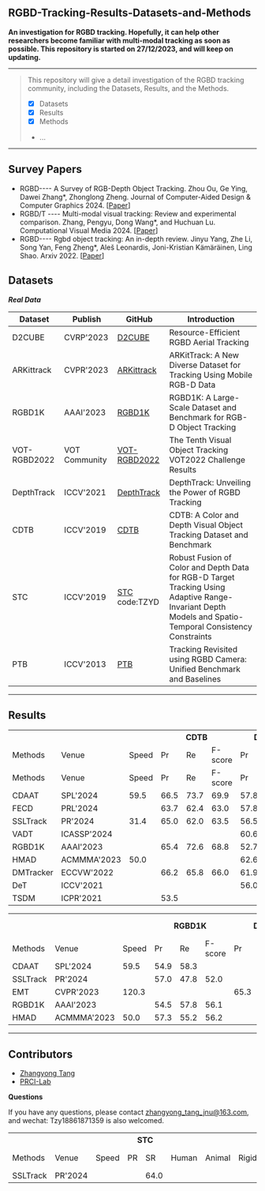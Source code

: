 ## RGBD-Tracking-Results-Datasets-and-Methods

**An investigation for RGBD tracking. 
Hopefully, it can help other researchers become familiar with multi-modal tracking as soon as possible.
This repository is started on 27/12/2023, and will keep on updating.**

-----
>This repository will give a detail investigation of the RGBD tracking community, including the Datasets, Results, and the Methods.
> 
>  - [x] Datasets
>  - [x] Results
>  - [x] Methods
>  -  ...
-----

## Survey Papers
* RGBD---- A Survey of RGB-Depth Object Tracking. Zhou Ou, Ge Ying, Dawei Zhang*, Zhonglong Zheng. Journal of Computer-Aided Design & Computer Graphics 2024. [[Paper](https://www.jcad.cn/en/article/doi/10.3724/SP.J.1089.null.2023-00537)]
* RGBD/T ---- Multi-modal visual tracking: Review and experimental comparison. Zhang, Pengyu, Dong Wang*, and Huchuan Lu. Computational Visual Media 2024. [[Paper](https://link.springer.com/article/10.1007/s41095-023-0345-5)]
* RGBD---- Rgbd object tracking: An in-depth review. Jinyu Yang, Zhe Li, Song Yan, Feng Zheng*, Aleš Leonardis, Joni-Kristian Kämäräinen, Ling Shao. Arxiv 2022. [[Paper](https://arxiv.org/abs/2203.14134)]

## Datasets
***Real Data***

| Dataset | Publish  | GitHub| Introduction|
|--|--|--| --|
| D2CUBE| CVRP'2023|[D2CUBE](https://github.com/yjybuaa/RGBDAerialTracking)|Resource-Efficient RGBD Aerial Tracking|
| ARKittrack| CVPR'2023 | [ARKittrack](https://github.com/lawrence-cj/ARKitTrack) |ARKitTrack: A New Diverse Dataset for Tracking Using Mobile RGB-D Data|
| RGBD1K | AAAI'2023 | [RGBD1K](https://github.com/xuefeng-zhu5/RGBD1K) |RGBD1K: A Large-Scale Dataset and Benchmark for RGB-D Object Tracking|
| VOT-RGBD2022 | VOT Community | [VOT-RGBD2022](https://www.votchallenge.net/vot2022/dataset.html) |The Tenth Visual Object Tracking VOT2022 Challenge Results|
| DepthTrack | ICCV'2021 | [DepthTrack](https://github.com/xiaozai/DeT) |DepthTrack: Unveiling the Power of RGBD Tracking|
| CDTB | ICCV'2019 | [CDTB](https://www.votchallenge.net/vot2019/dataset.html) |CDTB: A Color and Depth Visual Object Tracking Dataset and Benchmark|
| STC | ICCV'2019 | [STC](https://pan.baidu.com/s/1Y3z2JH-oR68-stWFVnHUVw) code:TZYD|Robust Fusion of Color and Depth Data for RGB-D Target Tracking Using Adaptive Range-Invariant Depth Models and Spatio-Temporal Consistency Constraints|
| PTB | ICCV'2013 | [PTB](https://tracking.cs.princeton.edu/index.html) |Tracking Revisited using RGBD Camera: Unified Benchmark and Baselines|

-----
## Results


<table>
    <tr> 
        <th colspan="1"></th> 
	<th colspan="1"></th> 
	<th colspan="1"></th> 
        <th colspan="3">CDTB</th> 
        <th colspan="3">DepthTrack</th> 
        <th colspan="3">VOT-RGBD2022</th>
    </tr>
    <tr>
    	<td> Methods</td>
    	<td>Venue</td>
	<td>Speed</td>
    	<td> Pr</td>
    	<td> Re</td>
    	<td> F-score</td>
   	<td> Pr</td>
    	<td> Re</td>
    	<td> F-score</td>
   	<td> Pr</td>
    	<td> Re</td>
    	<td> F-score</td>
    </tr>
    <tr>
    	<td> Methods</td>
    	<td>Venue</td>
	<td>Speed</td>
    	<td> Pr</td>
    	<td> Re</td>
    	<td> F-score</td>
   	<td> Pr</td>
    	<td> Re</td>
    	<td> F-score</td>
   	<td> A</td>
    	<td> R</td>
    	<td> EAO</td>
    </tr>
    <tr>
    	<td> CDAAT</td>
    	<td>SPL'2024</td>
	<td>59.5</td>
    	<td> 66.5</td>
    	<td> 73.7</td>
    	<td> 69.9</td>
   	<td> 57.8</td>
    	<td> 60.3</td>
    	<td> 59.0</td>
   	<td> </td>
    	<td> </td>
    	<td> </td>
    </tr>
    <tr>
    	<td> FECD</td>
    	<td>PRL'2024</td>
	<td></td>
    	<td> 63.7</td>
    	<td> 62.4</td>
    	<td> 63.0</td>
   	<td> 57.8</td>
    	<td> 60.3</td>
    	<td> 59.0</td>
   	<td> </td>
    	<td> </td>
    	<td> </td>
    </tr>
    <tr>
    	<td> SSLTrack</td>
    	<td>PR'2024</td>
	<td>31.4</td>
    	<td> 65.0</td>
    	<td> 62.0</td>
    	<td> 63.5</td>
   	<td> 56.5</td>
    	<td> 49.1</td>
    	<td> 52.5</td>
   	<td> </td>
    	<td> </td>
    	<td> </td>
    </tr>
    <tr>
    	<td> VADT</td>
    	<td>ICASSP'2024</td>
	<td></td>
    	<td> </td>
    	<td> </td>
    	<td> </td>
   	<td> 60.6</td>
    	<td> 60.3</td>
    	<td> 61.0</td>
   	<td> 81.6</td>
    	<td> 87.3</td>
    	<td> 72.1</td>
    </tr>
    <tr>
    	<td> RGBD1K</td>
    	<td>AAAI'2023</td>
	<td></td>
    	<td> 65.4</td>
    	<td> 72.6</td>
    	<td> 68.8</td>
   	<td> 52.7</td>
    	<td> 54.9</td>
    	<td> 53.8</td>
   	<td> </td>
    	<td> </td>
    	<td> </td>
    </tr>
    <tr>
    	<td> HMAD</td>
    	<td>ACMMMA'2023</td>
	<td>50.0</td>
    	<td> </td>
    	<td> </td>
    	<td> </td>
   	<td> 62.6</td>
    	<td> 59.7</td>
    	<td> 61.1</td>
   	<td> </td>
    	<td> </td>
    	<td> </td>
    </tr>
    <tr>
    	<td> DMTracker</td>
    	<td>ECCVW'2022</td>
	<td></td>
    	<td> 66.2</td>
    	<td> 65.8</td>
    	<td> 66.0</td>
   	<td> 61.9</td>
    	<td> 59.7</td>
    	<td> 60.8</td>
   	<td> </td>
    	<td> </td>
    	<td> </td>
    </tr>
    <tr>
    	<td> DeT</td>
    	<td>ICCV'2021</td>
	<td></td>
    	<td> </td>
    	<td> </td>
    	<td> </td>
   	<td> 56.0</td>
    	<td> 50.6</td>
    	<td> 53.2</td>
   	<td> </td>
    	<td> </td>
    	<td> </td>
    </tr>
    <tr>
    	<td> TSDM</td>
    	<td>ICPR'2021</td>
	<td></td>
    	<td> 53.5</td>
    	<td> </td>
    	<td> </td>
   	<td> </td>
    	<td> </td>
    	<td> </td>
   	<td> </td>
    	<td> </td>
    	<td> </td>
    </tr>
	

<table>
    <tr> 
        <th colspan="1"></th> 
        <th colspan="1"></th> 
	<th colspan="1"></th> 
        <th colspan="3">RGBD1K</th> 
        <th colspan="3">D2CUBE</th> 
	<th colspan="3">VOT-RGBD2022</th>
    </tr>
    <tr>
    	<td> Methods</td>
    	<td>Venue</td>
	<td>Speed</td>
    	<td> Pr</td>
    	<td> Re</td>
    	<td> F-score</td>
   	<td> Pr</td>
    	<td> Re</td>
    	<td> F-score</td>
	<td> Pr</td>
    	<td> Re</td>
    	<td> F-score</td>
    </tr>
    <tr>
    	<td> CDAAT</td>
    	<td>SPL'2024</td>
	<td>59.5</td>
	<td> 54.9</td>
    	<td> 58.3</td>
    	<td> </td>
    	<td> </td>
   	<td> </td>
    	<td> </td>
	<td> </td>
   	<td> </td>
    	<td> </td>
    </tr>
    <tr>
    	<td> SSLTrack</td>
    	<td>PR'2024</td>
	<td></td>
	<td>57.0</td>
    	<td> 47.8</td>
    	<td> 52.0</td>
    	<td> </td>
   	<td> </td>
    	<td> </td>
	<td> </td>
   	<td> </td>
    	<td> </td>
    </tr>
    <tr>
    	<td> EMT</td>
    	<td>CVPR'2023</td>
	<td>120.3</td>
	<td></td>
    	<td> </td>
    	<td> </td>
    	<td> 65.3</td>
   	<td> 60.9</td>
    	<td> 63.0</td>
	<td> </td>
   	<td> </td>
    	<td> </td>
    </tr>
    <tr>
    	<td> RGBD1K</td>
    	<td>AAAI'2023</td>
	<td></td>
    	<td> 54.5</td>
    	<td> 57.8</td>
    	<td> 56.1</td>
   	<td> </td>
    	<td> </td>
    	<td> </td>
   	<td> </td>
    	<td> </td>
    	<td> </td>
    </tr>
    <tr>
    	<td> HMAD</td>
    	<td>ACMMMA'2023</td>
	<td>50.0</td>
    	<td> 57.3</td>
    	<td> 55.2</td>
    	<td> 56.2</td>
   	<td> </td>
    	<td> </td>
    	<td> </td>
   	<td> </td>
    	<td> </td>
    	<td> </td>
    </tr>
</table>

<table>
    <tr> 
        <th colspan="1"></th> 
	<th colspan="1"></th> 
	<th colspan="1"></th> 
        <th colspan="2">STC</th> 
        <th colspan="11">PTB</th> 
    </tr>
    <tr>
    	<td> Methods</td>
    	<td>Venue</td>
	<td>Speed</td>
    	<td> PR</td>
    	<td> SR</td>
    	<td> Human</td>
    	<td> Animal</td>
    	<td> Rigid</td>
    	<td> Large</td>
    	<td> Small</td>
    	<td> Slow</td>
    	<td> Faast</td>
    	<td> Occ.</td>
    	<td> No-Occ.</td>
    	<td> Passive</td>
    	<td> Active</td>
    </tr>
    <tr>
    	<td> SSLTrack</td>
    	<td>PR'2024</td>
	<td></td>
    	<td> </td>
    	<td> 64.0</td>
    	<td> </td>
    	<td> </td>
    	<td> </td>
    	<td> </td>
    	<td> </td>
    	<td> </td>
    	<td> </td>
    	<td> </td>
    	<td></td>
    	<td> </td>
    	<td> </td>
    </tr>

-----
## Contributors
- [Zhangyong Tang](https://github.com/Zhangyong_Tang)
- [PRCI-Lab](https://github.com/PRCI-Lab)

**Questions**

If you have any questions, please contact zhangyong_tang_jnu@163.com, and wechat: Tzy18861871359 is also welcomed.



 
